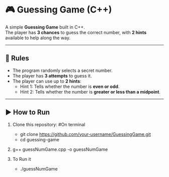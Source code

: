 # 🎮 Guessing Game (C++)

A simple **Guessing Game** built in C++.  
The player has **3 chances** to guess the correct number, with **2 hints** available to help along the way.

---

## 📝 Rules
- The program randomly selects a secret number.
- The player has **3 attempts** to guess it.
- The player can use up to **2 hints**:
  - Hint 1: Tells whether the number is **even or odd**.
  - Hint 2: Tells whether the number is **greater or less than a midpoint**.

---

## ▶️ How to Run
1. Clone this repository:
   #On terminal
   - git clone https://github.com/your-username/GuessingGame.git
   - cd guessing-game

2. g++ guessNumGame.cpp -o guessNumGame
3.  To Run it
    - ./guessNumGame


  

